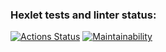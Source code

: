 ### Hexlet tests and linter status:
[![Actions Status](https://github.com/spellbnd/frontend-project-44/actions/workflows/hexlet-check.yml/badge.svg)](https://github.com/spellbnd/frontend-project-44/actions)
[![Maintainability](https://api.codeclimate.com/v1/badges/44becab08a506768e54c/maintainability)](https://codeclimate.com/github/spellbnd/frontend-project-44/maintainability)